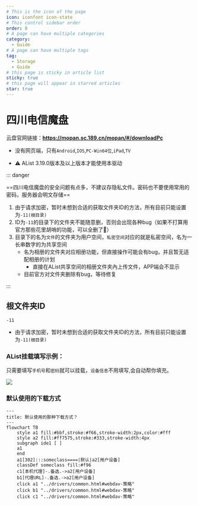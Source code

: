 ```yaml
---
# This is the icon of the page
icon: iconfont icon-state
# This control sidebar order
order: 8
# A page can have multiple categories
category:
  - Guide
# A page can have multiple tags
tag:
  - Storage
  - Guide
# this page is sticky in article list
sticky: true
# this page will appear in starred articles
star: true
---
```


# 四川电信魔盘

云盘官网链接：**https://mopan.sc.189.cn/mopan/#/downloadPc**

- 没有网页端，只有`Android`,`IOS`,`PC-Win64位`,`iPad`,`TV`

- :warning: AList 3.19.0版本及以上版本才能使用本驱动



::: danger

==四川电信魔盘的安全问题有点多，不建议存隐私文件。密码也不要使用常用的密码，服务器会明文存储==

1. 由于请求加密，暂时未想到合适的获取文件夹ID的方法，所有目前只能设置为`-11(根目录)`
2. ID为`-11`的目录下的文件夹不能随意删，否则会出现各种bug（如果不打算用官方那些花里胡哨的功能，可以全删了🤔）
3. 目录下的名为`文件`的文件夹为用户空间，`私密空间`对应的就是私密空间，名为一长串数字的为共享空间
   - 名为相册的文件夹对应相册功能，但直接操作可能会有bug，并且暂无适配相册的计划
     - 直接在AList共享空间的相册文件夹內上传文件，APP端会不显示
   - 目前官方对文件夹删除有bug，等待修复

:::



## **根文件夹ID**

`-11`

- 由于请求加密，暂时未想到合适的获取文件夹ID的方法，所有目前只能设置为`-11(根目录)`



### **AList挂载填写示例：**

只需要填写`手机号`和`密码`就可以挂载，`设备信息`不用填写,会自动帮你填充。

![](/img/drivers/mopan/add-mopan.png)



### **默认使用的下载方式**

```mermaid
---
title: 默认使用的那种下载方式？
---
flowchart TB
    style a1 fill:#bbf,stroke:#f66,stroke-width:2px,color:#fff
    style a2 fill:#ff7575,stroke:#333,stroke-width:4px
    subgraph ide1 [ ]
    a1
    end
    a1[302]:::someclass====|默认|a2[用户设备]
    classDef someclass fill:#f96
    c1[本机代理]-.备选.->a2[用户设备]
    b1[代理URL]-.备选.->a2[用户设备]
    click a1 "../drivers/common.html#webdav-策略"
    click b1 "../drivers/common.html#webdav-策略"
    click c1 "../drivers/common.html#webdav-策略"
```
